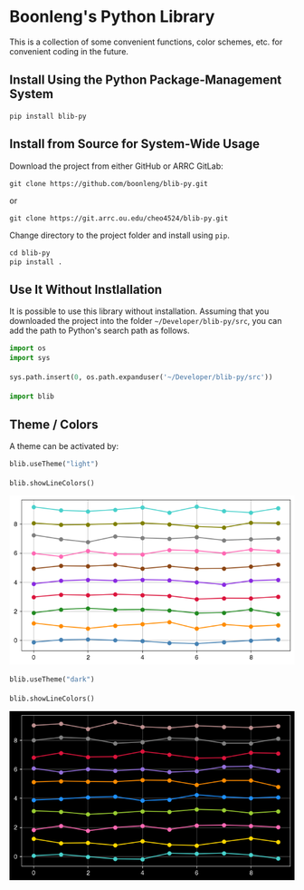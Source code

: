 # Boonleng's Python Library

This is a collection of some convenient functions, color schemes, etc. for convenient coding in the future.

## Install Using the Python Package-Management System

```shell
pip install blib-py
```

## Install from Source for System-Wide Usage

Download the project from either GitHub or ARRC GitLab:

```shell
git clone https://github.com/boonleng/blib-py.git
```

or

```shell
git clone https://git.arrc.ou.edu/cheo4524/blib-py.git
```

Change directory to the project folder and install using `pip`.

```shell
cd blib-py
pip install .
```

## Use It Without Instlallation

It is possible to use this library without installation. Assuming that you downloaded the project into the folder `~/Developer/blib-py/src`, you can add the path to Python's search path as follows.

```python
import os
import sys

sys.path.insert(0, os.path.expanduser('~/Developer/blib-py/src'))

import blib
```

## Theme / Colors

A theme can be activated by:

```python
blib.useTheme("light")

blib.showLineColors()
```

![light](https://raw.githubusercontent.com/boonleng/blib-py/master/blob/line-colors-light.png)

```python
blib.useTheme("dark")

blib.showLineColors()
```

![dark](https://raw.githubusercontent.com/boonleng/blib-py/master/blob/line-colors-dark.png)
